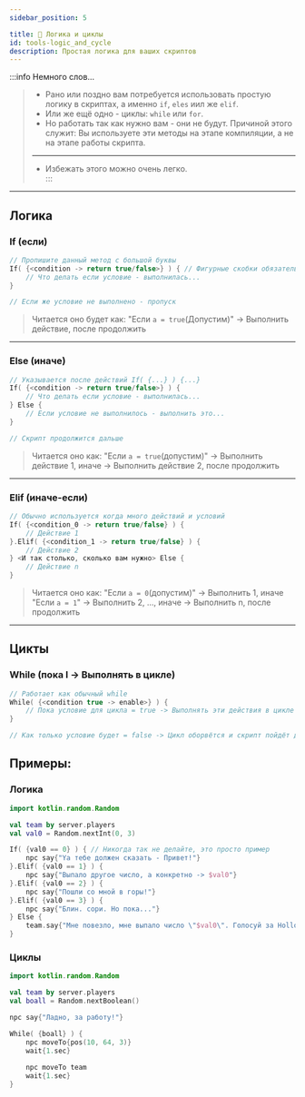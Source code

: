 ```yaml
---
sidebar_position: 5

title: 🟰 Логика и циклы
id: tools-logic_and_cycle
description: Простая логика для ваших скриптов
---
```


:::info Немного слов...
> - Рано или поздно вам потребуется использовать простую логику в скриптах, а именно `if`, `eles` иил же `elif`.  
>  - Или же ещё одно - циклы: `while` или `for`.
> - Но работать так как нужно вам - они не будут. Причиной этого служит: Вы используете эти методы на этапе компиляции, а не на этапе работы скрипта.  
> ---
> - Избежать этого можно очень легко.  
:::

---

## Логика

### If (если)
```kts
// Пропишите данный метод с большой буквы
If( {<condition -> return true/false>} ) { // Фигурные скобки обязательные, т.к. это говорит движку, чтобы проверять условие во время работы скрипта, а не при компиляции
    // Что делать если условие - выполнилась...
}

// Если же условие не выполнено - пропуск
```
> Читается оно будет как: "Если `а = true`(Допустим)" -> Выполнить действие, после продолжить

---

### Else (иначе)
```kts
// Указывается после действий If( {...} ) {...}
If( {<condition -> return true/false>} ) {
    // Что делать если условие - выполнилась...
} Else {
    // Если условие не выполнилось - выполнить это...
}

// Скрипт продолжится дальше
```
> Читается оно как: "Если `a = true`(допустим)" -> Выполнить действие 1, иначе -> Выполнить действие 2, после продолжить

---

### Elif (иначе-если)
```kts
// Обычно используется когда много действий и условий
If( {<condition_0 -> return true/false} ) {
    // Действие 1
}.Elif( {<condition_1 -> return true/false} ) {
    // Действие 2
} <И так столько, сколько вам нужно> Else {
    // Действие n
}
```
> Читается оно как: "Если `a = 0`(допустим)" -> Выполнить 1, иначе "Eсли `a = 1`" -> Выполнить 2, ..., иначе -> Выполнить n, после продолжить

---

## Цикты

### While (пока I -> Выполнять в цикле)
```kts
// Работает как обычный while
While( {<condition true -> enable>} ) {
    // Пока условие для цикла = true -> Выполнять эти действия в цикле
}

// Как только условие будет = false -> Цикл оборвётся и скрипт пойдёт дальше
```

## Примеры:

### Логика
```kts
import kotlin.random.Random

val team by server.players
val val0 = Random.nextInt(0, 3)

If( {val0 == 0} ) { // Никогда так не делайте, это просто пример
    npc say{"Ya тебе должен сказать - Привет!"}
}.Elif( {val0 == 1} ) {
    npc say{"Выпало другое число, а конкретно -> $val0"}
}.Elif( {val0 == 2} ) {
    npc say{"Пошли со мной в горы!"}
}.Elif( {val0 == 3} ) {
    npc say{"Блин. сори. Но пока..."}
} Else {
    team.say{"Мне повезло, мне выпало число \"$val0\". Голосуй за HollowEngine И получай ещё больше!"}
}
```

### Циклы
```kts
import kotlin.random.Random

val team by server.players
val boall = Random.nextBoolean()

npc say{"Ладно, за работу!"}

While( {boall} ) {
    npc moveTo{pos(10, 64, 3)}
    wait{1.sec}
    
    npc moveTo team
    wait{1.sec}
}
```
